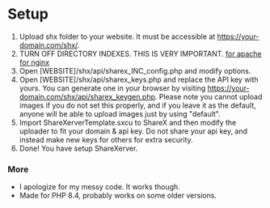 # Setup
1. Upload shx folder to your website. It must be accessible at https://your-domain.com/shx/.
2. TURN OFF DIRECTORY INDEXES. THIS IS VERY IMPORTANT. [for apache](https://help.dreamhost.com/hc/en-us/articles/215747718-Control-directory-indexes-with-an-htaccess-file#Turning_off_directory_indexes) [for nginx](https://ubuntushell.com/manage-directory-listing-on-nginx/#:~:text=To%20disable%20it%2C%20you%20need,from%20your%20Nginx%20configuration%20file.&text=Once%20done%2C%20make%20sure%20to,sudo%20systemctl%20restart%20nginx)
3. Open [WEBSITE]/shx/api/sharex\_INC_config.php and modify options.
4. Open [WEBSITE]/shx/api/sharex\_keys.php and replace the API key with yours. You can generate one in your browser by visiting https://your-domain.com/shx/api/sharex_keygen.php. Please note you cannot upload images if you do not set this properly, and if you leave it as the default, anyone will be able to upload images just by using "default".
5. Import ShareXerverTemplate.sxcu to ShareX and then modify the uploader to fit your domain & api key. Do not share your api key, and instead make new keys for others for extra security.
6. Done! You have setup ShareXerver.

### More
- I apologize for my messy code. It works though.
- Made for PHP 8.4, probably works on some older versions.
